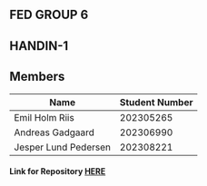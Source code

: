 ## FED GROUP 6

## HANDIN-1

## Members

| Name                   | Student Number |
|------------------------|----------------|
| Emil Holm Riis         | 202305265      |
| Andreas Gadgaard       | 202306990      |
| Jesper Lund Pedersen   | 202308221      |

#### Link for Repository [HERE](https://gitlab.au.dk/au724429/fed-handin-1)